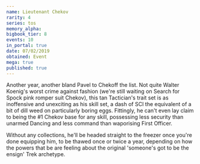 ```yaml
---
name: Lieutenant Chekov
rarity: 4
series: tos
memory_alpha:
bigbook_tier: 8
events: 10
in_portal: true
date: 07/02/2019
obtained: Event
mega: true
published: true
---
```


Another year, another bland Pavel to Chekoff the list. Not quite Walter Koenig's worst crime against fashion (we're still waiting on Search for Spock pink romper suit Chekov), this tan Tactician's trait set is as inoffensive and unexciting as his skill set, a dash of SCI the equivalent of a bit of dill weed on particularly boring eggs. Fittingly, he can't even lay claim to being the #1 Chekov base for any skill, possessing less security than unarmed Dancing and less command than waporising First Officer.

Without any collections, he'll be headed straight to the freezer once you're done equipping him, to be thawed once or twice a year, depending on how the powers that be are feeling about the original 'someone's got to be the ensign' Trek archetype.
